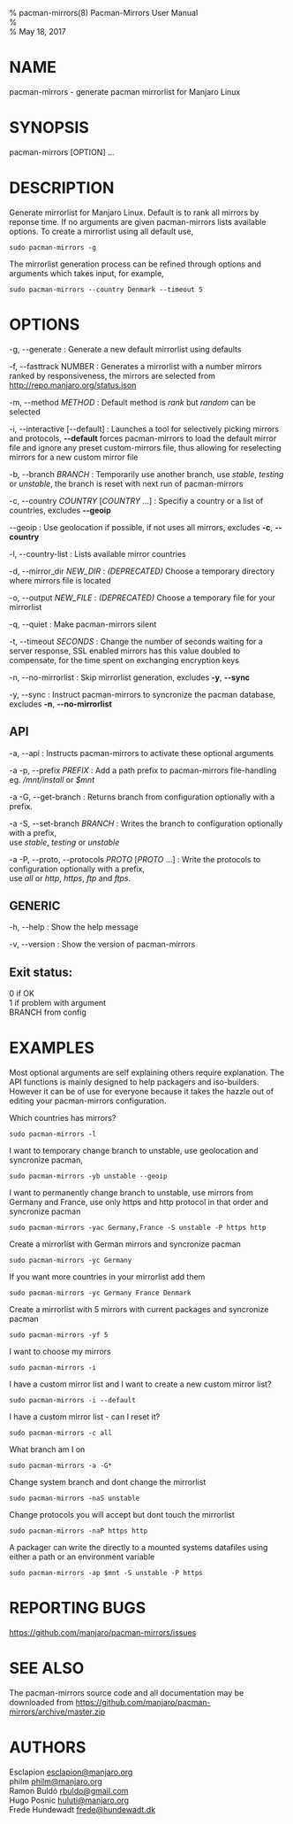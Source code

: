 % pacman-mirrors(8) Pacman-Mirrors User Manual  
%   
% May 18, 2017  

# NAME

pacman-mirrors - generate pacman mirrorlist for Manjaro Linux

# SYNOPSIS

pacman-mirrors [OPTION] ...

# DESCRIPTION

Generate mirrorlist for Manjaro Linux.
Default is to rank all mirrors by reponse time.
If no arguments are given pacman-mirrors lists available options.
To create a mirrorlist using all default use,

    sudo pacman-mirrors -g
    
The mirrorlist generation process can be refined through options 
and arguments which takes input, for example,

    sudo pacman-mirrors --country Denmark --timeout 5

# OPTIONS

-g, \--generate
:   Generate a new default mirrorlist using defaults

-f, \--fasttrack NUMBER
:   Generates a mirrorlist with a number mirrors ranked by responsiveness,
    the mirrors are selected from <http://repo.manjaro.org/status.json>

-m, \--method *METHOD*
:   Default method is *rank* but *random* can be selected 

-i, \--interactive [--default]
:   Launches a tool for selectively picking mirrors and protocols,
    **--default** forces pacman-mirrors to load the default mirror
    file and ignore any preset custom-mirrors file, thus allowing for 
    reselecting mirrors for a new custom mirror file

-b, \--branch *BRANCH*
:   Temporarily use another branch, use *stable*, *testing* or *unstable*, 
    the branch is reset with next run of pacman-mirrors

-c, \--country *COUNTRY* [*COUNTRY* ...]
:   Specifiy a country or a list of countries, excludes **\--geoip**

\--geoip
:   Use geolocation if possible, if not uses all mirrors, 
    excludes **-c**, **\--country**

-l, \--country-list
:   Lists available mirror countries

-d, \--mirror_dir *NEW_DIR*
:   *(DEPRECATED)* Choose a temporary directory where mirrors file is located

-o, \--output *NEW_FILE*
:   *(DEPRECATED)* Choose a temporary file for your mirrorlist

-q, \--quiet
:   Make pacman-mirrors silent

-t, \--timeout *SECONDS*
:   Change the number of seconds waiting for a server response, 
    SSL enabled mirrors has this value doubled to compensate, 
    for the time spent on exchanging encryption keys

-n, \--no-mirrorlist
:   Skip mirrorlist generation, excludes **-y**, **\--sync**

-y, \--sync
:   Instruct pacman-mirrors to syncronize the pacman database, 
    excludes **-n**, **\--no-mirrorlist**

## API

-a, \--api
:   Instructs pacman-mirrors to activate these optional arguments

-a -p, \--prefix *PREFIX*
:   Add a path prefix to pacman-mirrors file-handling  
    eg. */mnt/install* or *$mnt*

-a -G, \--get-branch
:   Returns branch from configuration optionally with a prefix.

-a -S, \--set-branch *BRANCH*
:   Writes the branch to configuration optionally with a prefix,     
    use *stable*, *testing* or *unstable*

-a -P, \--proto, \--protocols *PROTO* [*PROTO* ...]
:   Write the protocols to configuration optionally with a prefix,  
    use *all* or *http*, *https*, *ftp* and *ftps*.

## GENERIC

-h, \--help
:    Show the help message

-v, \--version
:   Show the version of pacman-mirrors

## Exit status:  

0 if OK  
1 if problem with argument  
BRANCH from config  

# EXAMPLES

Most optional arguments are self explaining others require explanation. 
The API functions is mainly designed to help packagers and iso-builders. 
However it can be of use for everyone because it takes the hazzle out 
of editing your pacman-mirrors configuration.

Which countries has mirrors?

    sudo pacman-mirrors -l

I want to temporary change branch to unstable, 
use geolocation and syncronize pacman,

    sudo pacman-mirrors -yb unstable --geoip
    
I want to permanently change branch to unstable, 
use mirrors from Germany and France, 
use only https and http protocol in that order and syncronize pacman
   
    sudo pacman-mirrors -yac Germany,France -S unstable -P https http
    
Create a mirrorlist with German mirrors and syncronize pacman

    sudo pacman-mirrors -yc Germany

If you want more countries in your mirrorlist add them

    sudo pacman-mirrors -yc Germany France Denmark

Create a mirrorlist with 5 mirrors with current packages and syncronize pacman
   
    sudo pacman-mirrors -yf 5

I want to choose my mirrors

    sudo pacman-mirrors -i

I have a custom mirror list and I want to create a new custom mirror list?

    sudo pacman-mirrors -i --default

I have a custom mirror list - can I reset it?

    sudo pacman-mirrors -c all

What branch am I on

    sudo pacman-mirrors -a -G*

Change system branch and dont change the mirrorlist

    sudo pacman-mirrors -naS unstable

Change protocols you will accept but dont touch the mirrorlist

    sudo pacman-mirrors -naP https http

A packager can write the directly to a mounted systems 
datafiles using either a path or an environment variable

    sudo pacman-mirrors -ap $mnt -S unstable -P https

# REPORTING BUGS
   <https://github.com/manjaro/pacman-mirrors/issues>
   
# SEE ALSO

The pacman-mirrors source code and all documentation 
may be downloaded from <https://github.com/manjaro/pacman-mirrors/archive/master.zip>

# AUTHORS

Esclapion <esclapion@manjaro.org>  
philm <philm@manjaro.org>  
Ramon Buldó <rbuldo@gmail.com>  
Hugo Posnic <huluti@manjaro.org>  
Frede Hundewadt <frede@hundewadt.dk>  
